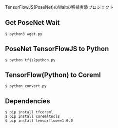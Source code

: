TensorFlowJS(PoseNet)のWaitの移植実験プロジェクト

## Get PoseNet Wait 
```
$ python3 wget.py
```

## PoseNet TensorFlowJS to Python
```
$ python tfjs2python.py
```

## TensorFlow(Python) to Coreml
```
$ python convert.py
```

## Dependencies
```
$ pip install tfcoreml
$ pip install coremltools
$ pip install tensorflow==1.6.0
```

